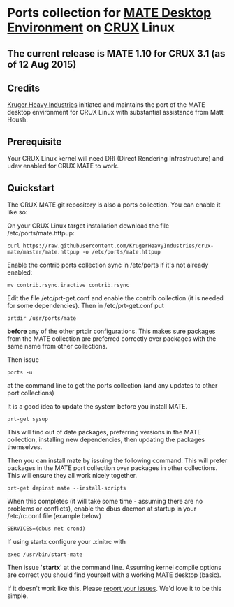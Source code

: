 # Ports collection for [MATE Desktop Environment](http://www.mate-desktop.org/) on [CRUX](https://crux.nu/) Linux #

## The current release is MATE 1.10 for CRUX 3.1 (as of 12 Aug 2015) ##

## Credits ##

[Kruger Heavy Industries](http://www.krugerheavyindustries.com) initiated and maintains the port of the MATE desktop environment for CRUX Linux with substantial assistance from Matt Housh.

## Prerequisite ##

Your CRUX Linux kernel will need DRI (Direct Rendering Infrastructure) and udev enabled for CRUX MATE to work.

## Quickstart ##

The CRUX MATE git repository is also a ports collection. You can enable it like so:

On your CRUX Linux target installation download the file /etc/ports/mate.httpup:


```
curl https://raw.githubusercontent.com/KrugerHeavyIndustries/crux-mate/master/mate.httpup -o /etc/ports/mate.httpup
```

Enable the contrib ports collection sync in /etc/ports if it's not already enabled:

```
mv contrib.rsync.inactive contrib.rsync
```

Edit the file /etc/prt-get.conf and enable the contrib collection (it is needed for some dependencies). Then in /etc/prt-get.conf put

```
prtdir /usr/ports/mate 
```

**before** any of the other prtdir configurations. This makes sure packages from the MATE collection are preferred correctly over packages with the same name from other collections.

Then issue

```
ports -u
```

at the command line to get the ports collection (and any updates to other port collections)

It is a good idea to update the system before you install MATE.

```
prt-get sysup 
```

This will find out of date packages, preferring versions in the MATE collection, installing new dependencies, then updating the packages themselves.

Then you can install mate by issuing the following command. This will prefer packages in the MATE port collection over packages in other collections. This will ensure they all work nicely together.

```
prt-get depinst mate --install-scripts
```

When this completes (it will take some time - assuming there are no problems or conflicts), enable the dbus daemon at startup in your /etc/rc.conf file (example below)

```
SERVICES=(dbus net crond) 
```

If using startx configure your .xinitrc with

```
exec /usr/bin/start-mate
```

Then issue '**startx**' at the command line. Assuming kernel compile options are correct you should find yourself with a working MATE desktop (basic).

If it doesn't work like this. Please [report your issues](https://github.com/KrugerHeavyIndustries/crux-mate/issues). We'd love it to be this simple.
